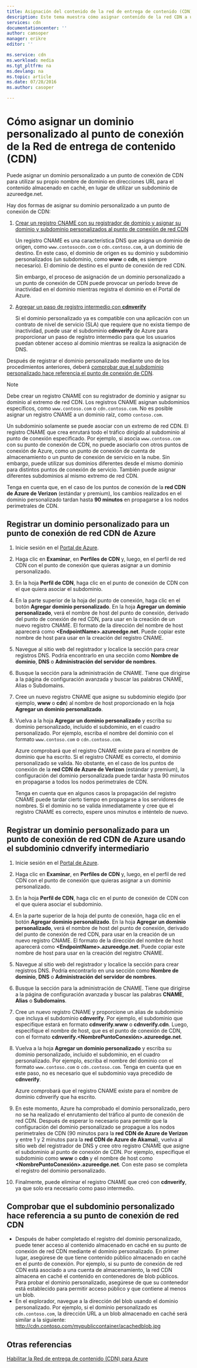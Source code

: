 ```yaml
---
title: Asignación del contenido de la red de entrega de contenido (CDN) de Azure a un dominio personalizado | Microsoft Docs
description: Este tema muestra cómo asignar contenido de la red CDN a un dominio personalizado
services: cdn
documentationcenter: ''
author: camsoper
manager: erikre
editor: ''

ms.service: cdn
ms.workload: media
ms.tgt_pltfrm: na
ms.devlang: na
ms.topic: article
ms.date: 07/28/2016
ms.author: casoper

---
```

# Cómo asignar un dominio personalizado al punto de conexión de la Red de entrega de contenido (CDN)
Puede asignar un dominio personalizado a un punto de conexión de CDN para utilizar su propio nombre de dominio en direcciones URL para el contenido almacenado en caché, en lugar de utilizar un subdominio de azureedge.net.

Hay dos formas de asignar su dominio personalizado a un punto de conexión de CDN:

1. [Crear un registro CNAME con su registrador de dominio y asignar su dominio y subdominio personalizados al punto de conexión de red CDN](#register-a-custom-domain-for-an-azure-cdn-endpoint)
   
    Un registro CNAME es una característica DNS que asigna un dominio de origen, como `www.contosocdn.com` o `cdn.contoso.com`, a un dominio de destino. En este caso, el dominio de origen es su dominio y subdominio personalizados (un subdominio, como **www** o **cdn**, es siempre necesario). El dominio de destino es el punto de conexión de red CDN.
   
    Sin embargo, el proceso de asignación de un dominio personalizado a un punto de conexión de CDN puede provocar un período breve de inactividad en el dominio mientras registra el dominio en el Portal de Azure.
2. [Agregar un paso de registro intermedio con **cdnverify**](#register-a-custom-domain-for-an-azure-cdn-endpoint-using-the-intermediary-cdnverify-subdomain)
   
    Si el dominio personalizado ya es compatible con una aplicación con un contrato de nivel de servicio (SLA) que requiere que no exista tiempo de inactividad, puede usar el subdominio **cdnverify** de Azure para proporcionar un paso de registro intermedio para que los usuarios puedan obtener acceso al dominio mientras se realiza la asignación de DNS.

Después de registrar el dominio personalizado mediante uno de los procedimientos anteriores, deberá [comprobar que el subdominio personalizado hace referencia el punto de conexión de CDN](#verify-that-the-custom-subdomain-references-your-cdn-endpoint).

> [!NOTE]
> Debe crear un registro CNAME con su registrador de dominio y asignar su dominio al extremo de red CDN. Los registros CNAME asignan subdominios específicos, como `www.contoso.com` o `cdn.contoso.com`. No es posible asignar un registro CNAME a un dominio raíz, como `contoso.com`.
> 
> Un subdominio solamente se puede asociar con un extremo de red CDN. El registro CNAME que crea enrutará todo el tráfico dirigido al subdominio al punto de conexión especificado. Por ejemplo, si asocia `www.contoso.com` con su punto de conexión de CDN, no puede asociarlo con otros puntos de conexión de Azure, como un punto de conexión de cuenta de almacenamiento o un punto de conexión de servicio en la nube. Sin embargo, puede utilizar sus dominios diferentes desde el mismo dominio para distintos puntos de conexión de servicio. También puede asignar diferentes subdominios al mismo extremo de red CDN.
> 
> Tenga en cuenta que, en el caso de los puntos de conexión de la **red CDN de Azure de Verizon** (estándar y premium), los cambios realizados en el dominio personalizado tardan hasta **90 minutos** en propagarse a los nodos perimetrales de CDN.
> 
> 

## Registrar un dominio personalizado para un punto de conexión de red CDN de Azure
1. Inicie sesión en el [Portal de Azure](https://portal.azure.com/).
2. Haga clic en **Examinar**, en **Perfiles de CDN** y, luego, en el perfil de red CDN con el punto de conexión que quieras asignar a un dominio personalizado.
3. En la hoja **Perfil de CDN**, haga clic en el punto de conexión de CDN con el que quiera asociar el subdominio.
4. En la parte superior de la hoja del punto de conexión, haga clic en el botón **Agregar dominio personalizado**. En la hoja **Agregar un dominio personalizado**, verá el nombre de host del punto de conexión, derivado del punto de conexión de red CDN, para usar en la creación de un nuevo registro CNAME. El formato de la dirección del nombre de host aparecerá como **&lt;EndpointName>.azureedge.net**. Puede copiar este nombre de host para usar en la creación del registro CNAME.
5. Navegue al sitio web del registrador y localice la sección para crear registros DNS. Podría encontrarlo en una sección como **Nombre de dominio**, **DNS** o **Administración del servidor de nombres**.
6. Busque la sección para la administración de CNAME. Tiene que dirigirse a la página de configuración avanzada y buscar las palabras CNAME, Alias o Subdomains.
7. Cree un nuevo registro CNAME que asigne su subdominio elegido (por ejemplo, **www** o **cdn**) al nombre de host proporcionado en la hoja **Agregar un dominio personalizado**.
8. Vuelva a la hoja **Agregar un dominio personalizado** y escriba su dominio personalizado, incluido el subdominio, en el cuadro personalizado. Por ejemplo, escriba el nombre del dominio con el formato `www.contoso.com` o `cdn.contoso.com`.
   
   Azure comprobará que el registro CNAME existe para el nombre de dominio que ha escrito. Si el registro CNAME es correcto, el dominio personalizado se valida. No obstante, en el caso de los puntos de conexión de la **red CDN de Azure de Verizon** (estándar y premium), la configuración del dominio personalizada puede tardar hasta 90 minutos en propagarse a todos los nodos perimetrales de CDN.
   
   Tenga en cuenta que en algunos casos la propagación del registro CNAME puede tardar cierto tiempo en propagarse a los servidores de nombres. Si el dominio no se valida inmediatamente y cree que el registro CNAME es correcto, espere unos minutos e inténtelo de nuevo.

## Registrar un dominio personalizado para un punto de conexión de red CDN de Azure usando el subdominio cdnverify intermediario
1. Inicie sesión en el [Portal de Azure](https://portal.azure.com/).
2. Haga clic en **Examinar**, en **Perfiles de CDN** y, luego, en el perfil de red CDN con el punto de conexión que quieras asignar a un dominio personalizado.
3. En la hoja **Perfil de CDN**, haga clic en el punto de conexión de CDN con el que quiera asociar el subdominio.
4. En la parte superior de la hoja del punto de conexión, haga clic en el botón **Agregar dominio personalizado**. En la hoja **Agregar un dominio personalizado**, verá el nombre de host del punto de conexión, derivado del punto de conexión de red CDN, para usar en la creación de un nuevo registro CNAME. El formato de la dirección del nombre de host aparecerá como **&lt;EndpointName>.azureedge.net**. Puede copiar este nombre de host para usar en la creación del registro CNAME.
5. Navegue al sitio web del registrador y localice la sección para crear registros DNS. Podría encontrarlo en una sección como **Nombre de dominio**, **DNS** o **Administración del servidor de nombres**.
6. Busque la sección para la administración de CNAME. Tiene que dirigirse a la página de configuración avanzada y buscar las palabras **CNAME**, **Alias** o **Subdomains**.
7. Cree un nuevo registro CNAME y proporcione un alias de subdominio que incluya el subdominio **cdnverify**. Por ejemplo, el subdominio que especifique estará en formato **cdnverify.www** o **cdnverify.cdn**. Luego, especifique el nombre de host, que es el punto de conexión de CDN, con el formato **cdnverify.&lt;NombrePuntoConexión>.azureedge.net**.
8. Vuelva a la hoja **Agregar un dominio personalizado** y escriba su dominio personalizado, incluido el subdominio, en el cuadro personalizado. Por ejemplo, escriba el nombre del dominio con el formato `www.contoso.com` o `cdn.contoso.com`. Tenga en cuenta que en este paso, no es necesario que el subdominio vaya precedido de **cdnverify**.
   
    Azure comprobará que el registro CNAME existe para el nombre de dominio cdnverify que ha escrito.
9. En este momento, Azure ha comprobado el dominio personalizado, pero no se ha realizado el enrutamiento del tráfico al punto de conexión de red CDN. Después de esperar lo necesario para permitir que la configuración del dominio personalizado se propague a los nodos perimetrales de CDN (90 minutos para la **red CDN de Azure de Verizon** y entre 1 y 2 minutos para la **red CDN de Azure de Akamai**), vuelva al sitio web del registrador de DNS y cree otro registro CNAME que asigne el subdominio al punto de conexión de CDN. Por ejemplo, especifique el subdominio como **www** o **cdn** y el nombre de host como **&lt;NombrePuntoConexión>.azureedge.net**. Con este paso se completa el registro del dominio personalizado.
10. Finalmente, puede eliminar el registro CNAME que creó con **cdnverify**, ya que solo era necesario como paso intermedio.

## Comprobar que el subdominio personalizado hace referencia a su punto de conexión de red CDN
* Después de haber completado el registro del dominio personalizado, puede tener acceso al contenido almacenado en caché en su punto de conexión de red CDN mediante el dominio personalizado. En primer lugar, asegúrese de que tiene contenido público almacenado en caché en el punto de conexión. Por ejemplo, si su punto de conexión de red CDN está asociado a una cuenta de almacenamiento, la red CDN almacena en caché el contenido en contenedores de blob públicos. Para probar el dominio personalizado, asegúrese de que su contenedor está establecido para permitir acceso público y que contiene al menos un blob.
* En el explorador, navegue a la dirección del blob usando el dominio personalizado. Por ejemplo, si el dominio personalizado es `cdn.contoso.com`, la dirección URL a un blob almacenado en caché será similar a la siguiente: http://cdn.contoso.com/mypubliccontainer/acachedblob.jpg

## Otras referencias
[Habilitar la Red de entrega de contenido (CDN) para Azure](cdn-create-new-endpoint.md)

<!---HONumber=AcomDC_0803_2016-->